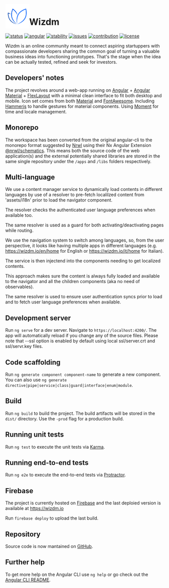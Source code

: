 
<img src="apps/wizdm/src/assets/img/wmlogo.png" align="left" width="76" />

Wizdm
=====

[![status](https://img.shields.io/badge/status-stealth-000.svg)](https://wizdm.io)
[![angular](https://img.shields.io/badge/angular-v7.2+-success.svg)](https://angular.io)
[![stability](https://img.shields.io/badge/stability-experimental-yellow.svg)](https://wizdm.io)
[![issues](https://img.shields.io/github/issues/wizdmio/wizdm.svg)](https://github.com/wizdmio/wizdm/issues)
[![contribution](https://img.shields.io/badge/contributions-welcome-important.svg)](mailto:hello@wizdm.io)
[![license](https://img.shields.io/github/license/wizdmio/wizdm.svg?color=blue)](LICENSE.md)

Wizdm is an online community meant to connect aspiring startuppers with compassionate developers sharing the common goal of turning a valuable business ideas into functioning prototypes. That's the stage when the idea can be actually tested, refined and seek for investors.

## Developers' notes

The project revolves around a web-app running on [Angular][angular] + [Angular Material][angular-material] + [FlexLayout][flexlayout] with a minimal clean interface to fit both desktop and mobile. Icon set comes from both [Material][material] and [FontAwesome][fontawesome]. Including [Hammerjs][hammerjs] to handle gestures for material components. Using [Moment][momentjs] for time and locale management.

## Monorepo

The workspace has been converted from the original angular-cli to the monorepo format suggested by [Nrwl][nrwl] using their Nx Angular Extension [@nrwl/schematics][nrwl-schematics]. This means both the source code of the web application(s) and the external potentially shared libraries are stored in the same single repository under the `/apps` and `/libs` folders respectively.

## Multi-language

We use a content manager service to dynamically load contents in different languages by use of a resolver to pre-fetch localilzed content from 'assets/i18n' prior to load the navigator component.

The resolver checks the authenticated user language preferences when available too.

The same resolver is used as a guard for both activating/deactivating pages while routing.

We use the navigation system to switch among languages, so, from the user perspective, it looks like having multiple apps in different languages (e.g. https://wizdm.io/en/home for English or https://wizdm.io/it/home for Italian).

The service is then injectend into the components needing to get localized contents.  

This approach makes sure the content is always fully loaded and available to the navigator and all the children components (aka no need of observables).

The same resolver is used to ensure user authentication syncs prior to load and to fetch user language preferences when available.

## Development server

Run `ng serve` for a dev server. Navigate to `https://localhost:4200/`. The app will automatically reload if you change any of the source files.
Please note that --ssl option is enabled by default using local ssl/server.crt and ssl/servr.key files.

## Code scaffolding

Run `ng generate component component-name` to generate a new component. You can also use `ng generate directive|pipe|service|class|guard|interface|enum|module`.

## Build

Run `ng build` to build the project. The build artifacts will be stored in the `dist/` directory. Use the `-prod` flag for a production build.

## Running unit tests

Run `ng test` to execute the unit tests via [Karma](https://karma-runner.github.io).

## Running end-to-end tests

Run `ng e2e` to execute the end-to-end tests via [Protractor](http://www.protractortest.org/).

## Firebase

The project is currently hosted on [Firebase](https://firebase.google.com/) and the last deploied version is available at https://wizdm.io

Run `firebase deploy` to upload the last build.

## Repository

Source code is now mantained on [GitHub](https://github.com/wizdmio/wizdm).

## Further help

To get more help on the Angular CLI use `ng help` or go check out the [Angular CLI README](https://github.com/angular/angular-cli/blob/master/README.md).

[wizdm]: https://wizdm.io
[angular]: https://angular.io
[material]: https://material.io
[angular-material]: https://material.angular.io
[flexlayout]: https://github.com/angular/flex-layout/wiki
[fontawesome]: https://fontawesome.com
[hammerjs]: https://hammerjs.github.io
[momentjs]: https://momentjs.com
[nrwl]: https://nrwl.io
[nrwl-schematics]: https://nrwl.io/nx/guide-getting-started
